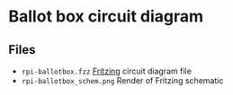 # Ballot box circuit diagram

## Files
* `rpi-ballotbox.fzz` [Fritzing](http://fritzing.org) circuit diagram file
* `rpi-ballotbox_schem.png` Render of Fritzing schematic